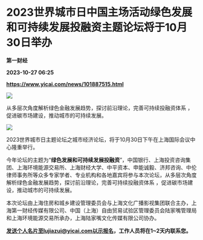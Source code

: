 # 2023世界城市日中国主场活动绿色发展和可持续发展投融资主题论坛将于10月30日举办
**第一财经**

**2023-10-27 06:25**

**https://www.yicai.com/news/101887515.html**

![](https://imgcdn.yicai.com/uppics/slides/2023/10/3bf3dc262d48cf7471534eef6de2c432.jpg)

从多层次角度解析绿色金融发展趋势，探讨前沿理论，完善可持续投融资体系 ，促进碳市场建设，推动城市的可持续发展。

![](https://imgcdn.yicai.com/uppics/images/2023/10/e07d2f1a85ded718993e72762df4cab2.jpg)

2023世界城市日主题论坛之城市经济论坛，将于10月30日下午在上海国际会议中心隆重举行。

今年论坛的主题为“**绿色发展和可持续发展投融资**”，中国银行、上海投资咨询集团、上海环境能源交易所、上海财经大学、中平资本、申能诚毅、济邦咨询、中伦律师事务所等众多专家学者、专业机构和各地嘉宾将参与本次论坛，从多层次角度解析绿色金融发展趋势，探讨前沿理论，完善可持续投融资体系 ，促进碳市场建设，推动城市的可持续发展。

本次论坛由上海住房和城乡建设管理委员会与上海文化广播影视集团联合主办，上海第一财经传媒有限公司、中国（上海）自由贸易试验区管理委员会陆家嘴管理局和上海环境能源交易所承办，上海陆家嘴文化传媒有限公司协办。

**发送个人名片至lujiazui@yicai.com以示报名，工作人员将在1~2天内联系您。**